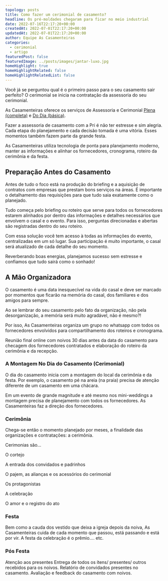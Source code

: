 ```yaml
---
topology: posts
title: Como fazer um cerimonial de casamento?
headline: Os pré-moldades chegaram para ficar no meio industrial
date: 2022-07-16T22:17:20+00:00
createdAt: 2022-07-01T22:17:20+00:00
updatedAt: 2022-07-01T22:17:20+00:00
author: Equipe As Casamenteiras
categories:
  - cerimonial
  - artigo
featuredPost: false
featuredImage: ../posts/images/jantar-luxo.jpg
homeHighlight: true
homeHighlightRelated: false
homeHighlightRelatedList: false
---
```


Você já se perguntou qual é o primeiro passo para o seu casamento sair perfeito?
O cerimonial se inicia na contratação da assessoria do seu cerimonial.

As Casamenteiras oferece os serviços de Assessoria e Cerimonial [Plena (completa)](/assessoria-cerimonial-plena-completa) e [Do Dia (básica)](/assessoria-cerimonial-basica-dia).

Fazer a assessoria de casamento com a Pri é não ter estresse e sim alegria. Cada etapa do planejamento e cada decisão tomada é uma vitória. Esses momentos também fazem parte da grande festa.

As Casamenteiras utiliza tecnologia de ponta para planejamento moderno, manter as informações e alinhar os fornecedores, cronograma, roteiro da cerimônia e da festa.

## Preparação Antes do Casamento

Antes de tudo o foco está na produção do briefing e a aquisição de contratos com empresas que prestam bons serviços na áreas. É importante o detalhamento das requisições para que tudo saia exatamente como o planejado.

Tudo começa pelo briefing ou roteiro que serve para todos os fornecedores estarem alinhados por dentro das informações e detalhes necessários que envolvem o casal e o evento. Para isso, perguntas direcionadas e abertas são registradas dentro do seu roteiro.

Com essa solução você tem acesso à todas as informações do evento, centralizadas em um só lugar. Sua participação é muito importante, o casal será atualizado de cada detalhe do seu momento.

Reverberando boas energias, planejamos sucesso sem estresse e confiamos que tudo sairá como o sonhado!

## A Mão Organizadora

O casamento é uma data inesquecível na vida do casal e deve ser marcado por momentos que ficarão na memória do casal, dos familiares e dos amigos para sempre.

Ao se lembrar do seu casamento pelo fato da organização, não pela desorganização, a memória será muito agradável, não é mesmo?!

Por isso, As Casamenteiras organiza um grupo no whatsapp com todos os fornecedores envolvidos para compartilhamento dos roteiros e cronograma.

Reunião final online com noivos 30 dias antes da data do casamento para checagem dos fornecedores contratados e elaboração do roteiro da cerimônia e da recepção.

### A Montagem No Dia do Casamento (Cerimonial)

O dia do casamento inicia com a montagem do local da cerimônia e da festa. Por exemplo, o casamento pé na areia (na praia) precisa de atenção diferente de um casamento em uma chácara.

Em um evento de grande magnitude e até mesmo nos mini-weddings a montagem precisa de planejamento com todos os fornecedores. As Casamenteiras faz a direção dos fornecedores.

### Cerimônia

Chega-se então o momento planejado por meses, a finalidade das organizações e contratações: a cerimônia.

Cerimonias são...

O cortejo

A entrada dos convidados e padrinhos

O pajem, as alianças e os acessórios do cerimonial

Os protagonistas

A celebração

O amor e o registro do ato

### Festa

Bem como a cauda dos vestido que deixa a igreja depois da noiva, As Casamenteiras cuida de cada momento que passou, está passando e está por vir. A festa da celebração é o prêmio.... etc.

### Pós Festa

Atenção aos presentes
Entrega de todos os ítens/ presentes/ outros recebidos para os noivos.
Relatório de convidados presentes no casamento.
Avaliação e feedback do casamento com noivos.
